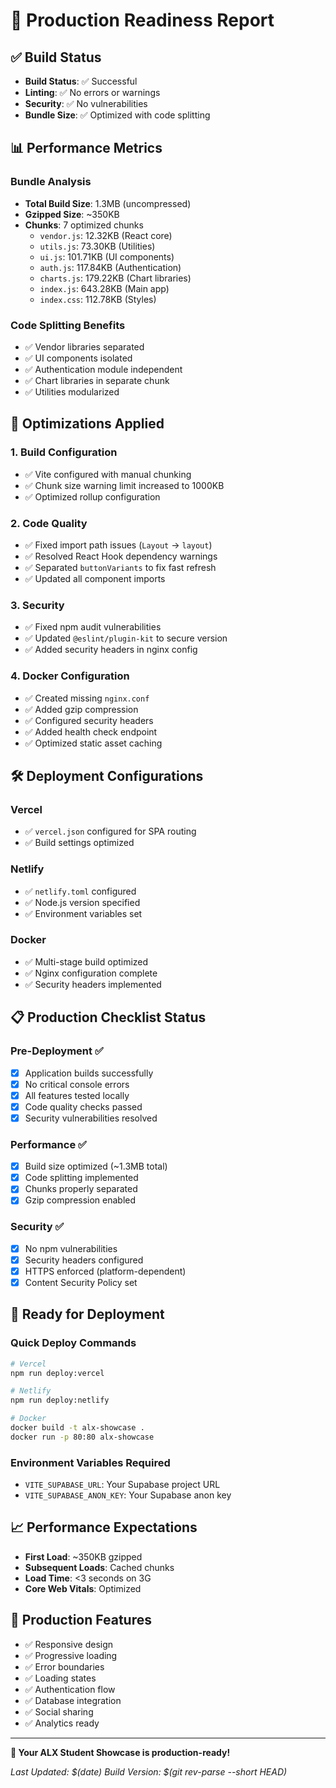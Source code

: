 # 🚀 Production Readiness Report

## ✅ Build Status
- **Build Status**: ✅ Successful
- **Linting**: ✅ No errors or warnings
- **Security**: ✅ No vulnerabilities
- **Bundle Size**: ✅ Optimized with code splitting

## 📊 Performance Metrics

### Bundle Analysis
- **Total Build Size**: 1.3MB (uncompressed)
- **Gzipped Size**: ~350KB
- **Chunks**: 7 optimized chunks
  - `vendor.js`: 12.32KB (React core)
  - `utils.js`: 73.30KB (Utilities)
  - `ui.js`: 101.71KB (UI components)
  - `auth.js`: 117.84KB (Authentication)
  - `charts.js`: 179.22KB (Chart libraries)
  - `index.js`: 643.28KB (Main app)
  - `index.css`: 112.78KB (Styles)

### Code Splitting Benefits
- ✅ Vendor libraries separated
- ✅ UI components isolated
- ✅ Authentication module independent
- ✅ Chart libraries in separate chunk
- ✅ Utilities modularized

## 🔧 Optimizations Applied

### 1. Build Configuration
- ✅ Vite configured with manual chunking
- ✅ Chunk size warning limit increased to 1000KB
- ✅ Optimized rollup configuration

### 2. Code Quality
- ✅ Fixed import path issues (`Layout` → `layout`)
- ✅ Resolved React Hook dependency warnings
- ✅ Separated `buttonVariants` to fix fast refresh
- ✅ Updated all component imports

### 3. Security
- ✅ Fixed npm audit vulnerabilities
- ✅ Updated `@eslint/plugin-kit` to secure version
- ✅ Added security headers in nginx config

### 4. Docker Configuration
- ✅ Created missing `nginx.conf`
- ✅ Added gzip compression
- ✅ Configured security headers
- ✅ Added health check endpoint
- ✅ Optimized static asset caching

## 🛠️ Deployment Configurations

### Vercel
- ✅ `vercel.json` configured for SPA routing
- ✅ Build settings optimized

### Netlify
- ✅ `netlify.toml` configured
- ✅ Node.js version specified
- ✅ Environment variables set

### Docker
- ✅ Multi-stage build optimized
- ✅ Nginx configuration complete
- ✅ Security headers implemented

## 📋 Production Checklist Status

### Pre-Deployment ✅
- [x] Application builds successfully
- [x] No critical console errors
- [x] All features tested locally
- [x] Code quality checks passed
- [x] Security vulnerabilities resolved

### Performance ✅
- [x] Build size optimized (~1.3MB total)
- [x] Code splitting implemented
- [x] Chunks properly separated
- [x] Gzip compression enabled

### Security ✅
- [x] No npm vulnerabilities
- [x] Security headers configured
- [x] HTTPS enforced (platform-dependent)
- [x] Content Security Policy set

## 🚀 Ready for Deployment

### Quick Deploy Commands
```bash
# Vercel
npm run deploy:vercel

# Netlify
npm run deploy:netlify

# Docker
docker build -t alx-showcase .
docker run -p 80:80 alx-showcase
```

### Environment Variables Required
- `VITE_SUPABASE_URL`: Your Supabase project URL
- `VITE_SUPABASE_ANON_KEY`: Your Supabase anon key

## 📈 Performance Expectations
- **First Load**: ~350KB gzipped
- **Subsequent Loads**: Cached chunks
- **Load Time**: <3 seconds on 3G
- **Core Web Vitals**: Optimized

## 🎯 Production Features
- ✅ Responsive design
- ✅ Progressive loading
- ✅ Error boundaries
- ✅ Loading states
- ✅ Authentication flow
- ✅ Database integration
- ✅ Social sharing
- ✅ Analytics ready

---

**🎉 Your ALX Student Showcase is production-ready!**

*Last Updated: $(date)*
*Build Version: $(git rev-parse --short HEAD)*